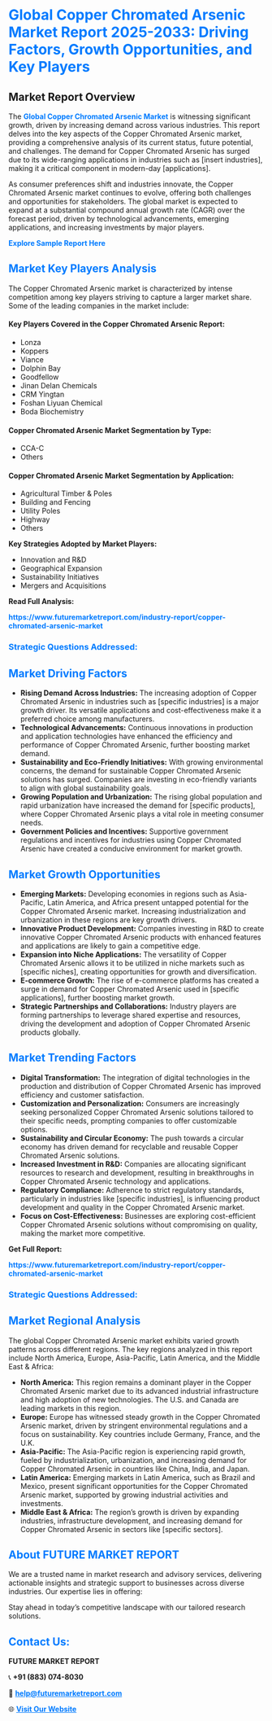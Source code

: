 <h1 style="color: #007BFF;">Global Copper Chromated Arsenic Market Report 2025-2033: Driving Factors, Growth Opportunities, and Key Players</h1>

<section id="overview">
<h2>Market Report Overview</h2>
<p>The <a href="https://www.futuremarketreport.com/industry-report/copper-chromated-arsenic-market" style="color: #007BFF; text-decoration: none;"><strong>Global Copper Chromated Arsenic Market</strong></a> is witnessing significant growth, driven by increasing demand across various industries. This report delves into the key aspects of the Copper Chromated Arsenic market, providing a comprehensive analysis of its current status, future potential, and challenges. The demand for Copper Chromated Arsenic has surged due to its wide-ranging applications in industries such as [insert industries], making it a critical component in modern-day [applications].</p>
<p>As consumer preferences shift and industries innovate, the Copper Chromated Arsenic market continues to evolve, offering both challenges and opportunities for stakeholders. The global market is expected to expand at a substantial compound annual growth rate (CAGR) over the forecast period, driven by technological advancements, emerging applications, and increasing investments by major players.</p>
</section>

<section id="overview">
<p><a href="https://www.futuremarketreport.com/request-sample/reportId=96639" style="color: #007BFF; text-decoration: none;"><strong>Explore Sample Report Here</strong></a></p>
</section>

<section id="key-players">
<h2 style="color: #007BFF;">Market Key Players Analysis</h2>
<p>The Copper Chromated Arsenic market is characterized by intense competition among key players striving to capture a larger market share. Some of the leading companies in the market include:</p>
<h4>Key Players Covered in the Copper Chromated Arsenic Report:</h4>
<ul><li>Lonza</li><li>Koppers</li><li>Viance</li><li>Dolphin Bay</li><li>Goodfellow</li><li>Jinan Delan Chemicals</li><li>CRM Yingtan</li><li>Foshan Liyuan Chemical</li><li>Boda Biochemistry</li></ul>
<h4>Copper Chromated Arsenic Market Segmentation by Type:</h4>
<ul><li>CCA-C</li><li>Others</li></ul>

<h4>Copper Chromated Arsenic Market Segmentation by Application:</h4>
<ul><li>Agricultural Timber &amp; Poles</li><li>Building and Fencing</li><li>Utility Poles</li><li>Highway</li><li>Others</li></ul>
<p><strong>Key Strategies Adopted by Market Players:</strong></p>
<ul>
<li>Innovation and R&D</li>
<li>Geographical Expansion</li>
<li>Sustainability Initiatives</li>
<li>Mergers and Acquisitions</li>
</ul>
</section>

<section>
<p><strong>Read Full Analysis: </strong></p><a href="https://www.futuremarketreport.com/industry-report/copper-chromated-arsenic-market" style="color: #007BFF; text-decoration: none;"><strong>https://www.futuremarketreport.com/industry-report/copper-chromated-arsenic-market</strong></a>
<h3 style="color: #007BFF;">Strategic Questions Addressed:</h3>
</section>

<section id="driving-factors">
<h2 style="color: #007BFF;">Market Driving Factors</h2>
<ul>
<li><strong>Rising Demand Across Industries:</strong> The increasing adoption of Copper Chromated Arsenic in industries such as [specific industries] is a major growth driver. Its versatile applications and cost-effectiveness make it a preferred choice among manufacturers.</li>
<li><strong>Technological Advancements:</strong> Continuous innovations in production and application technologies have enhanced the efficiency and performance of Copper Chromated Arsenic, further boosting market demand.</li>
<li><strong>Sustainability and Eco-Friendly Initiatives:</strong> With growing environmental concerns, the demand for sustainable Copper Chromated Arsenic solutions has surged. Companies are investing in eco-friendly variants to align with global sustainability goals.</li>
<li><strong>Growing Population and Urbanization:</strong> The rising global population and rapid urbanization have increased the demand for [specific products], where Copper Chromated Arsenic plays a vital role in meeting consumer needs.</li>
<li><strong>Government Policies and Incentives:</strong> Supportive government regulations and incentives for industries using Copper Chromated Arsenic have created a conducive environment for market growth.</li>
</ul>
</section>

<section id="growth-opportunities">
<h2 style="color: #007BFF;">Market Growth Opportunities</h2>
<ul>
<li><strong>Emerging Markets:</strong> Developing economies in regions such as Asia-Pacific, Latin America, and Africa present untapped potential for the Copper Chromated Arsenic market. Increasing industrialization and urbanization in these regions are key growth drivers.</li>
<li><strong>Innovative Product Development:</strong> Companies investing in R&D to create innovative Copper Chromated Arsenic products with enhanced features and applications are likely to gain a competitive edge.</li>
<li><strong>Expansion into Niche Applications:</strong> The versatility of Copper Chromated Arsenic allows it to be utilized in niche markets such as [specific niches], creating opportunities for growth and diversification.</li>
<li><strong>E-commerce Growth:</strong> The rise of e-commerce platforms has created a surge in demand for Copper Chromated Arsenic used in [specific applications], further boosting market growth.</li>
<li><strong>Strategic Partnerships and Collaborations:</strong> Industry players are forming partnerships to leverage shared expertise and resources, driving the development and adoption of Copper Chromated Arsenic products globally.</li>
</ul>
</section>

<section id="trending-factors">
<h2 style="color: #007BFF;">Market Trending Factors</h2>
<ul>
<li><strong>Digital Transformation:</strong> The integration of digital technologies in the production and distribution of Copper Chromated Arsenic has improved efficiency and customer satisfaction.</li>
<li><strong>Customization and Personalization:</strong> Consumers are increasingly seeking personalized Copper Chromated Arsenic solutions tailored to their specific needs, prompting companies to offer customizable options.</li>
<li><strong>Sustainability and Circular Economy:</strong> The push towards a circular economy has driven demand for recyclable and reusable Copper Chromated Arsenic solutions.</li>
<li><strong>Increased Investment in R&D:</strong> Companies are allocating significant resources to research and development, resulting in breakthroughs in Copper Chromated Arsenic technology and applications.</li>
<li><strong>Regulatory Compliance:</strong> Adherence to strict regulatory standards, particularly in industries like [specific industries], is influencing product development and quality in the Copper Chromated Arsenic market.</li>
<li><strong>Focus on Cost-Effectiveness:</strong> Businesses are exploring cost-efficient Copper Chromated Arsenic solutions without compromising on quality, making the market more competitive.</li>
</ul>
</section>

<section>
<p><strong>Get Full Report: </strong></p><a href="https://www.futuremarketreport.com/industry-report/copper-chromated-arsenic-market" style="color: #007BFF; text-decoration: none;"><strong>https://www.futuremarketreport.com/industry-report/copper-chromated-arsenic-market</strong></a>
<h3 style="color: #007BFF;">Strategic Questions Addressed:</h3>
</section>


<section id="regional-analysis">
<h2 style="color: #007BFF;">Market Regional Analysis</h2>
<p>The global Copper Chromated Arsenic market exhibits varied growth patterns across different regions. The key regions analyzed in this report include North America, Europe, Asia-Pacific, Latin America, and the Middle East & Africa:</p>
<ul>
<li><strong>North America:</strong> This region remains a dominant player in the Copper Chromated Arsenic market due to its advanced industrial infrastructure and high adoption of new technologies. The U.S. and Canada are leading markets in this region.</li>
<li><strong>Europe:</strong> Europe has witnessed steady growth in the Copper Chromated Arsenic market, driven by stringent environmental regulations and a focus on sustainability. Key countries include Germany, France, and the U.K.</li>
<li><strong>Asia-Pacific:</strong> The Asia-Pacific region is experiencing rapid growth, fueled by industrialization, urbanization, and increasing demand for Copper Chromated Arsenic in countries like China, India, and Japan.</li>
<li><strong>Latin America:</strong> Emerging markets in Latin America, such as Brazil and Mexico, present significant opportunities for the Copper Chromated Arsenic market, supported by growing industrial activities and investments.</li>
<li><strong>Middle East & Africa:</strong> The region’s growth is driven by expanding industries, infrastructure development, and increasing demand for Copper Chromated Arsenic in sectors like [specific sectors].</li>
</ul>
</section>

<footer>
<h2 style="color: #007BFF;">About FUTURE MARKET REPORT</h2>
<p>We are a trusted name in market research and advisory services, delivering actionable insights and strategic support to businesses across diverse industries. Our expertise lies in offering:</p>

<p>Stay ahead in today’s competitive landscape with our tailored research solutions.</p>

<h2 style="color: #007BFF;">Contact Us:</h2>
<p><strong>FUTURE MARKET REPORT</strong></p>
<p>📞 <strong>+91 (883) 074-8030</strong></p>
<p>📧 <strong><a href="mailto:help@futuremarketreport.com" style="color: #007BFF;">help@futuremarketreport.com</a></strong></p>
<p>🌐 <strong><a href="https://www.futuremarketreport.com/" style="color: #007BFF;">Visit Our Website</a></strong></p>
</footer>